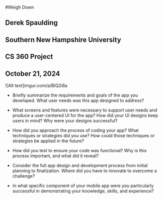#Weigh Down
## Derek Spaulding
## Southern New Hampshire University
## CS 360 Project
## October 21, 2024

![Alt text]imgur.com/a/BlQ2i8a

- Briefly summarize the requirements and goals of the app you developed. What user needs was this app designed to address?

- What screens and features were necessary to support user needs and produce a user-centered UI for the app? How did your UI designs keep users in mind? Why were your designs successful?

- How did you approach the process of coding your app? What techniques or strategies did you use? How could those techniques or strategies be applied in the future?

- How did you test to ensure your code was functional? Why is this process important, and what did it reveal?

- Consider the full app design and development process from initial planning to finalization. Where did you have to innovate to overcome a challenge?

- In what specific component of your mobile app were you particularly successful in demonstrating your knowledge, skills, and experience?
